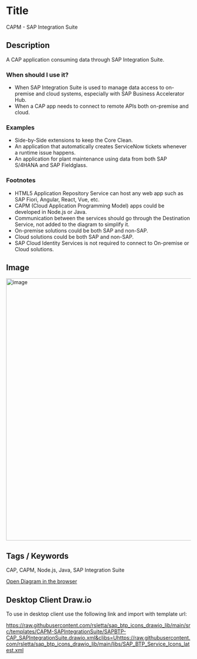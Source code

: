 # Title

CAPM - SAP Integration Suite

## Description

A CAP application consuming data through SAP Integration Suite.

### When should I use it?

- When SAP Integration Suite is used to manage data access to on-premise and cloud systems, especially with SAP Business Accelerator Hub.
- When a CAP app needs to connect to remote APIs both on-premise and cloud.

### Examples

- Side-by-Side extensions to keep the Core Clean.
- An application that automatically creates ServiceNow tickets whenever a runtime issue happens.
- An application for plant maintenance using data from both SAP S/4HANA and SAP Fieldglass.

### Footnotes

- HTML5 Application Repository Service can host any web app such as SAP Fiori, Angular, React, Vue, etc.
- CAPM (Cloud Application Programming Model) apps could be developed in Node.js or Java.
- Communication between the services should go through the Destination Service, not added to the diagram to simplify it.
- On-premise solutions could be both SAP and non-SAP.
- Cloud solutions could be both SAP and non-SAP.
- SAP Cloud Identity Services is not required to connect to On-premise or Cloud solutions.

## Image

<img width="716" alt="image" src="https://github.com/rsletta/sap_btp_icons_drawio_lib/assets/443888/5ed16706-31bd-4f27-b24f-c9225f74b9ab">

## Tags / Keywords

CAP, CAPM, Node.js, Java, SAP Integration Suite



[Open Diagram in the browser](https://app.diagrams.net/?create=https://raw.githubusercontent.com/rsletta/sap_btp_icons_drawio_lib/main/src/templates/CAPM-SAPIntegrationSuite/SAPBTP-CAP_SAPIntegrationSuite.drawio.xml&clibs=Uhttps://raw.githubusercontent.com/rsletta/sap_btp_icons_drawio_lib/main/libs/SAP_BTP_Service_Icons_latest.xml)

## Desktop Client Draw.io

To use in desktop client use the following link and import with template url: 

https://raw.githubusercontent.com/rsletta/sap_btp_icons_drawio_lib/main/src/templates/CAPM-SAPIntegrationSuite/SAPBTP-CAP_SAPIntegrationSuite.drawio.xml&clibs=Uhttps://raw.githubusercontent.com/rsletta/sap_btp_icons_drawio_lib/main/libs/SAP_BTP_Service_Icons_latest.xml